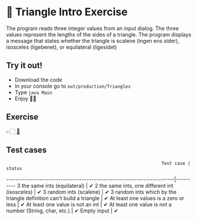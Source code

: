 # 🚀 Triangle Intro Exercise
The program reads three integer values from an input dialog. The three values represent the lengths of the sides of a triangle. The program displays a message that states whether the triangle is scalene (ingen ens sider), isosceles (ligebenet), or equilateral (ligesidet)

## Try it out!
* Download the code
* In your console go to `out/production/Triangles`
* Type `java Main`
* Enjoy 🤙🏻

## Exercise
👉🏻 [📕](https://docs.google.com/document/d/1ZS6LSP4dVPHgjLFyJo1dMjcHWwbjUVtx1Nng5Hg26Tc/edit#)

## Test cases
                                                               Test case | status
  -----------------------------------------------------------------------|----------
  3 the same ints (equilateral)                                          |   ✔︎
  2 the same ints, one different int (isosceles)                         |   ✔︎
  3 random ints (scalene)                                                |   ✔︎
  3 random ints which by the triangle definition can't build a triangle  |   ✔︎
  At least one values is a zero or less                                  |   ✔︎
  At least one value is not an int                                       |   ✔︎
  At least one value is not a number (String, char, etc.)                |   ✔︎
  Empty input                                                            |   ✔︎
  

